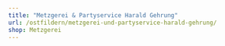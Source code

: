 ```yaml
---
title: "Metzgerei & Partyservice Harald Gehrung"
url: /ostfildern/metzgerei-und-partyservice-harald-gehrung/
shop: Metzgerei
---
```

